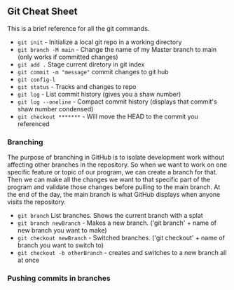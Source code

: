 ## Git Cheat Sheet
This is a brief reference for all the git commands.

* `git init` - Initialize a local git repo in a working directory
* `git branch -M main` - Change the name of my Master branch to main (only works if committed changes)
* `git add .` Stage current diretory in git index
* `git commit -m "message"` commit changes to git hub
* `git config-l`
* `git status` - Tracks and changes to repo
* `git log` - List commit history (gives you a shaw number)
* `git log --oneline` - Compact commit history (displays that commit's shaw number condensed)
* `git checkout *******` - Will move the HEAD to the commit you referenced


### Branching
The purpose of branching in GitHub is to isolate development work without affecting other branches in the repository.
So when we want to work on one specific feature or topic of our program, we can create a branch for that.
Then we can make all the changes we want to that specific part of the program and validate those changes before pulling to the main branch.
At the end of the day, the main branch is what GitHub displays when anyone visits the repository.

* `git branch` List branches. Shows the current branch with a splat
* `git branch newBranch` - Makes a new branch. ('git branch' + name of new branch you want to make)
* `git checkout newBranch` - Switched branches. ('git checkout' + name of branch you want to switch to)
* `git checkout -b otherBranch` - creates and switches to a new branch all at once

### Pushing commits in branches
